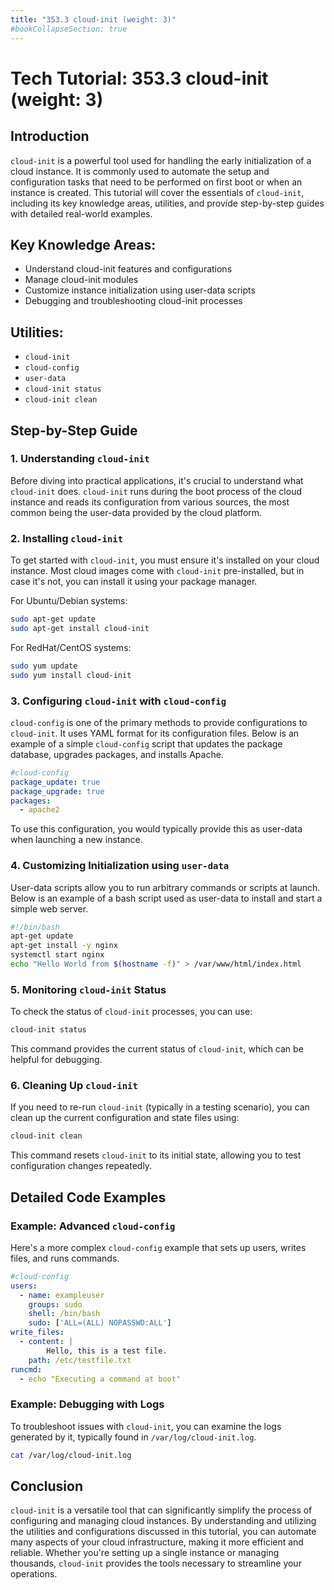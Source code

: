 ```yaml
---
title: "353.3 cloud-init (weight: 3)"
#bookCollapseSection: true
---
```


# Tech Tutorial: 353.3 cloud-init (weight: 3)

## Introduction

`cloud-init` is a powerful tool used for handling the early initialization of a cloud instance. It is commonly used to automate the setup and configuration tasks that need to be performed on first boot or when an instance is created. This tutorial will cover the essentials of `cloud-init`, including its key knowledge areas, utilities, and provide step-by-step guides with detailed real-world examples.

## Key Knowledge Areas:

- Understand cloud-init features and configurations
- Manage cloud-init modules
- Customize instance initialization using user-data scripts
- Debugging and troubleshooting cloud-init processes

## Utilities:

- `cloud-init`
- `cloud-config`
- `user-data`
- `cloud-init status`
- `cloud-init clean`

## Step-by-Step Guide

### 1. Understanding `cloud-init`

Before diving into practical applications, it's crucial to understand what `cloud-init` does. `cloud-init` runs during the boot process of the cloud instance and reads its configuration from various sources, the most common being the user-data provided by the cloud platform.

### 2. Installing `cloud-init`

To get started with `cloud-init`, you must ensure it's installed on your cloud instance. Most cloud images come with `cloud-init` pre-installed, but in case it's not, you can install it using your package manager.

For Ubuntu/Debian systems:
```bash
sudo apt-get update
sudo apt-get install cloud-init
```

For RedHat/CentOS systems:
```bash
sudo yum update
sudo yum install cloud-init
```

### 3. Configuring `cloud-init` with `cloud-config`

`cloud-config` is one of the primary methods to provide configurations to `cloud-init`. It uses YAML format for its configuration files. Below is an example of a simple `cloud-config` script that updates the package database, upgrades packages, and installs Apache.

```yaml
#cloud-config
package_update: true
package_upgrade: true
packages:
  - apache2
```

To use this configuration, you would typically provide this as user-data when launching a new instance.

### 4. Customizing Initialization using `user-data`

User-data scripts allow you to run arbitrary commands or scripts at launch. Below is an example of a bash script used as user-data to install and start a simple web server.

```bash
#!/bin/bash
apt-get update
apt-get install -y nginx
systemctl start nginx
echo "Hello World from $(hostname -f)" > /var/www/html/index.html
```

### 5. Monitoring `cloud-init` Status

To check the status of `cloud-init` processes, you can use:

```bash
cloud-init status
```

This command provides the current status of `cloud-init`, which can be helpful for debugging.

### 6. Cleaning Up `cloud-init`

If you need to re-run `cloud-init` (typically in a testing scenario), you can clean up the current configuration and state files using:

```bash
cloud-init clean
```

This command resets `cloud-init` to its initial state, allowing you to test configuration changes repeatedly.

## Detailed Code Examples

### Example: Advanced `cloud-config`

Here's a more complex `cloud-config` example that sets up users, writes files, and runs commands.

```yaml
#cloud-config
users:
  - name: exampleuser
    groups: sudo
    shell: /bin/bash
    sudo: ['ALL=(ALL) NOPASSWD:ALL']
write_files:
  - content: |
        Hello, this is a test file.
    path: /etc/testfile.txt
runcmd:
  - echo "Executing a command at boot"
```

### Example: Debugging with Logs

To troubleshoot issues with `cloud-init`, you can examine the logs generated by it, typically found in `/var/log/cloud-init.log`.

```bash
cat /var/log/cloud-init.log
```

## Conclusion

`cloud-init` is a versatile tool that can significantly simplify the process of configuring and managing cloud instances. By understanding and utilizing the utilities and configurations discussed in this tutorial, you can automate many aspects of your cloud infrastructure, making it more efficient and reliable. Whether you're setting up a single instance or managing thousands, `cloud-init` provides the tools necessary to streamline your operations.